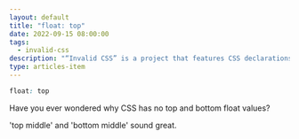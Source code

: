 ```yaml
---
layout: default
title: "float: top"
date: 2022-09-15 08:00:00
tags:
  - invalid-css
description: "“Invalid CSS” is a project that features CSS declarations that are not valid and non-existing. For example, float: top."
type: articles-item
---
```


```css
float: top
```

Have you ever wondered why CSS has no top and bottom float values?

'top middle' and 'bottom middle' sound great.
